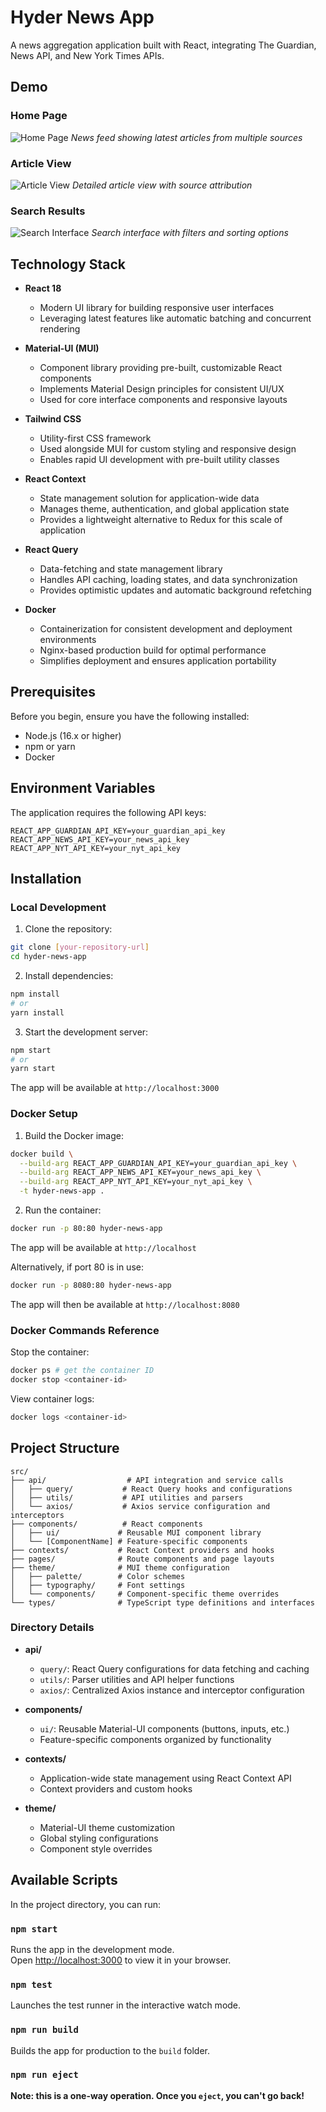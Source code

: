 # Hyder News App

A news aggregation application built with React, integrating The Guardian, News API, and New York Times APIs.

## Demo

### Home Page
![Home Page](./demo/home.png)
*News feed showing latest articles from multiple sources*

### Article View
![Article View](./demo/article-details.png)
*Detailed article view with source attribution*

### Search Results
![Search Interface](./demo/search.png)
*Search interface with filters and sorting options*


## Technology Stack

- **React 18**
  - Modern UI library for building responsive user interfaces
  - Leveraging latest features like automatic batching and concurrent rendering

- **Material-UI (MUI)**
  - Component library providing pre-built, customizable React components
  - Implements Material Design principles for consistent UI/UX
  - Used for core interface components and responsive layouts

- **Tailwind CSS**
  - Utility-first CSS framework
  - Used alongside MUI for custom styling and responsive design
  - Enables rapid UI development with pre-built utility classes

- **React Context**
  - State management solution for application-wide data
  - Manages theme, authentication, and global application state
  - Provides a lightweight alternative to Redux for this scale of application

- **React Query**
  - Data-fetching and state management library
  - Handles API caching, loading states, and data synchronization
  - Provides optimistic updates and automatic background refetching

- **Docker**
  - Containerization for consistent development and deployment environments
  - Nginx-based production build for optimal performance
  - Simplifies deployment and ensures application portability

## Prerequisites

Before you begin, ensure you have the following installed:
- Node.js (16.x or higher)
- npm or yarn
- Docker

## Environment Variables

The application requires the following API keys:
```env
REACT_APP_GUARDIAN_API_KEY=your_guardian_api_key
REACT_APP_NEWS_API_KEY=your_news_api_key
REACT_APP_NYT_API_KEY=your_nyt_api_key
```

## Installation

### Local Development

1. Clone the repository:
```bash
git clone [your-repository-url]
cd hyder-news-app
```

2. Install dependencies:
```bash
npm install
# or
yarn install
```

3. Start the development server:
```bash
npm start
# or
yarn start
```

The app will be available at `http://localhost:3000`

### Docker Setup

1. Build the Docker image:
```bash
docker build \
  --build-arg REACT_APP_GUARDIAN_API_KEY=your_guardian_api_key \
  --build-arg REACT_APP_NEWS_API_KEY=your_news_api_key \
  --build-arg REACT_APP_NYT_API_KEY=your_nyt_api_key \
  -t hyder-news-app .
```

2. Run the container:
```bash
docker run -p 80:80 hyder-news-app
```

The app will be available at `http://localhost`

Alternatively, if port 80 is in use:
```bash
docker run -p 8080:80 hyder-news-app
```

The app will then be available at `http://localhost:8080`

### Docker Commands Reference

Stop the container:
```bash
docker ps # get the container ID
docker stop <container-id>
```

View container logs:
```bash
docker logs <container-id>
```

## Project Structure

```
src/
├── api/                  # API integration and service calls
│   ├── query/           # React Query hooks and configurations
│   ├── utils/           # API utilities and parsers
│   └── axios/           # Axios service configuration and interceptors
├── components/          # React components
│   ├── ui/             # Reusable MUI component library
│   └── [ComponentName] # Feature-specific components
├── contexts/           # React Context providers and hooks
├── pages/              # Route components and page layouts
├── theme/              # MUI theme configuration
│   ├── palette/        # Color schemes
│   ├── typography/     # Font settings
│   └── components/     # Component-specific theme overrides
└── types/              # TypeScript type definitions and interfaces
```

### Directory Details

- **api/**
  - `query/`: React Query configurations for data fetching and caching
  - `utils/`: Parser utilities and API helper functions
  - `axios/`: Centralized Axios instance and interceptor configuration

- **components/**
  - `ui/`: Reusable Material-UI components (buttons, inputs, etc.)
  - Feature-specific components organized by functionality

- **contexts/**
  - Application-wide state management using React Context API
  - Context providers and custom hooks

- **theme/**
  - Material-UI theme customization
  - Global styling configurations
  - Component style overrides



## Available Scripts

In the project directory, you can run:

### `npm start`

Runs the app in the development mode.\
Open [http://localhost:3000](http://localhost:3000) to view it in your browser.

### `npm test`

Launches the test runner in the interactive watch mode.

### `npm run build`

Builds the app for production to the `build` folder.

### `npm run eject`

**Note: this is a one-way operation. Once you `eject`, you can't go back!**
